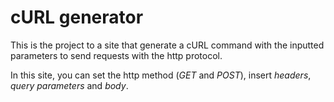 # cURL generator

This is the project to a site that generate a cURL command with the inputted parameters to send requests with the http protocol.

In this site, you can set the http method (*GET* and *POST*), insert *headers*, *query parameters* and *body*.